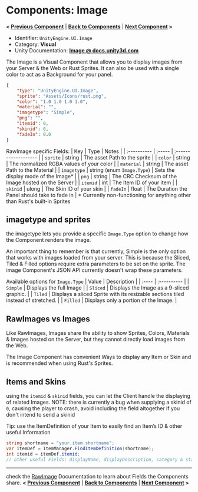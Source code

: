 # Components: Image
**< [Previous Component](/docs/components/UnityEngine.UI.RawImage.md)** | **[Back to Components](/docs/components/README.md)** | **[Next Component](/docs/components/UnityEngine.UI.Text.md) >**

- Identifier: `UnityEngine.UI.Image`
- Category: **Visual**
- Unity Documentation: **[Image @ docs.unity3d.com](https://docs.unity3d.com/Packages/com.unity.ugui@1.0/manual/script-Image.html)**

The Image is a Visual Component that allows you to display images from your Server & the Web or Rust Sprites. It can also be used with a single color to act as a Background for your panel.
```json
{
	"type": "UnityEngine.UI.Image",
	"sprite": "Assets/Icons/rust.png",
	"color": "1.0 1.0 1.0 1.0",
	"material": "",
	"imagetype": "Simple",
	"png": "",
	"itemid": 0,
	"skinid": 0,
    "fadeIn": 0.0
}
```
RawImage specific Fields:
| Key         | Type   | Notes                |
| :---------- | :----- | :------------------- |
| `sprite`    | string | The asset Path to the sprite |
| `color`     | string | The normalized RGBA values of your color |
| `material`  | string | The asset Path to the Material |
| `imagetype` | string (enum `Image.Type`) | Sets the display mode of the Image* |
| `png`       | string | The CRC Checksum of the Image hosted on the Server |
| `itemid`    | int    | The Item ID of your item |
| `skinid`    | ulong  | The Skin ID of your skin |
| `fadeIn`    | float  | The Duration the Panel should take to fade in |
\*  Currently non-functioning for anything other than Rust's built-in Sprites

## imagetype and sprites
the imagetype lets you provide a specific `Image.Type` option to change how the Component renders the image. 

An important thing to remember is that currently, Simple is the only option that works with images loaded from your server. This is because the Sliced, Tiled & Filled options require extra parameters to be set on the sprite. The image Component's JSON API currently doesn't wrap these parameters.

Available options for `Image.Type`
| Value | Description |
| :---- | :---------- |
| `Simple` | Displays the full Image |
| `Sliced` | Displays the Image as a 9-sliced graphic. |
| `Tiled` | Displays a sliced Sprite with its resizable sections tiled instead of stretched. |
| `Filled` | Displays only a portion of the Image. |

## RawImages vs Images
Like RawImages, Images share the ability to show Sprites, Colors, Materials & Images hosted on the Server, but they cannot directly load images from the Web.

The Image Component has convenient Ways to display any Item or Skin and is recommended when using Rust's Sprites.

## Items and Skins
using the  `itemid`  &  `skinid`  fields, you can let the Client handle the displaying of related Images.
NOTE: there is currently a bug when supplying a skinid of `0`, causing the player to crash, avoid including the field altogether if you don't intend to send a skinid

Tip: use the ItemDefinition of your Item to easily find an Item’s ID & other useful Information
```c#
string shortname = "your.item.shortname";
var itemDef = ItemManager.FindItemDefinition(shortname);
int itemid = itemDef.itemid;
// other useful Fields: displayName, displayDescription, category & stackable
```


---
check the [RawImage](/docs/components/UnityEngine.UI.RawImage.md) Documentation to learn about Fields the Components share.
**< [Previous Component](/docs/components/UnityEngine.UI.RawImage.md)** | **[Back to Components](/docs/components/README.md)** | **[Next Component](/docs/components/UnityEngine.UI.Text.md) >**
<!--stackedit_data:
eyJoaXN0b3J5IjpbLTIxODEwNTM4MywtMTgwMDIyNjY2NSwtND
g1MzQ0OTA3LDcxNjM1MTQ2MCwtMTU5MDM4MTI5MywtMTcwNjAx
NzgwNCwtMjAxNjA3MDYzNiw1Njk4NDIzMTgsLTE4ODE2MTIyMS
wtMTYwNzMyNDU4OSwtNjYyNjYxMTIwLDE0OTgzMjQ0NjMsMTc4
NzEzMjE1NCw5MjA3NDI0NjAsLTEzMzUzMDQ5ODIsLTQ5NDAxMD
E5MSw1ODUwODY1OCwtMTMyOTAxNzU5MiwyMDkzOTYyMzY0LC0x
NzUwMzI5NzRdfQ==
-->